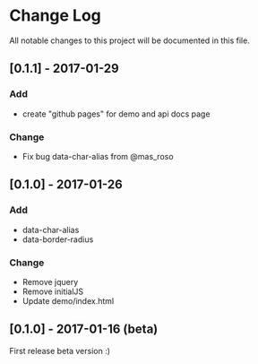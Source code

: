 # Change Log
All notable changes to this project will be documented in this file.

## [0.1.1] - 2017-01-29
### Add
- create "github pages" for demo and api docs page

### Change
- Fix bug data-char-alias from @mas_roso

## [0.1.0] - 2017-01-26
### Add
- data-char-alias
- data-border-radius

### Change
- Remove jquery
- Remove initialJS
- Update demo/index.html 

## [0.1.0] - 2017-01-16 (beta)
First release beta version :)
